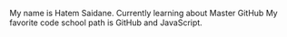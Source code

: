 My name is Hatem Saidane.
Currently learning about Master GitHub
My favorite code school path is GitHub and JavaScript.
